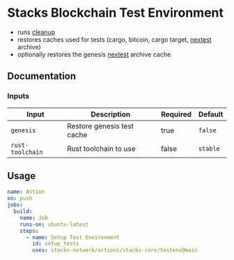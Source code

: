 # Stacks Blockchain Test Environment

- runs [cleanup](../cleanup/)
- restores caches used for tests (cargo, bitcoin, cargo target, [nextest](https://nexte.st) archive)
- optionally restores the genesis [nextest](https://nexte.st) archive cache

## Documentation

### Inputs

| Input            | Description                | Required | Default  |
| ---------------- | -------------------------- | -------- | -------- |
| `genesis`        | Restore genesis test cache | true     | `false`  |
| `rust-toolchain` | Rust toolchain to use      | false    | `stable` |

## Usage

```yaml
name: Action
on: push
jobs:
  build:
    name: Job
    runs-on: ubuntu-latest
    steps:
      - name: Setup Test Environment
        id: setup_tests
        uses: stacks-network/actions/stacks-core/testenv@main
```
